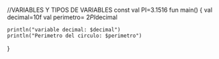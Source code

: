 
//VARIABLES Y TIPOS DE VARIABLES
   const val PI=3.1516
fun main() {
    val decimal=10f
    val perimetro= 2*PI*decimal
    
    println("variable decimal: $decimal")
    println("Perimetro del circulo: $perimetro")
    
}
